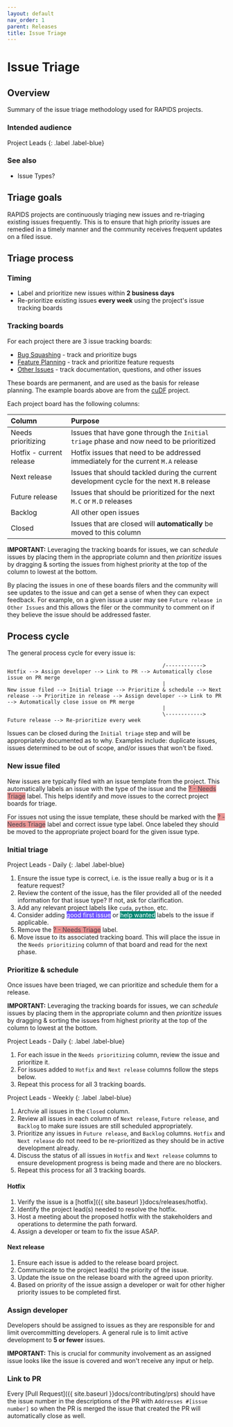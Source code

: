 ```yaml
---
layout: default
nav_order: 1
parent: Releases
title: Issue Triage
---
```


# Issue Triage

## Overview

Summary of the issue triage methodology used for RAPIDS projects.

### Intended audience

Project Leads
{: .label .label-blue}

### See also

- Issue Types?

## Triage goals

RAPIDS projects are continuously triaging new issues and re-triaging existing issues frequently. This is to ensure that high priority issues are remedied in a timely manner and the community receives frequent updates on a filed issue.

## Triage process

### Timing 

- Label and prioritize new issues within **2 business days**
- Re-prioritize existing issues **every week** using the project's issue tracking boards

### Tracking boards

For each project there are 3 issue tracking boards:

- [Bug Squashing](https://github.com/rapidsai/cudf/projects/1) - track and prioritize bugs
- [Feature Planning](https://github.com/rapidsai/cudf/projects/9) - track and prioritize feature requests
- [Other Issues](https://github.com/rapidsai/cudf/projects/10) - track documentation, questions, and other issues

These boards are permanent, and are used as the basis for release planning. The example boards above are from the [cuDF](https://github.com/rapidsai/cudf) project.

Each project board has the following columns:

| Column | Purpose |
|:-------|:--------|
| Needs prioritizing | Issues that have gone through the `Initial triage` phase and now need to be prioritized |
| Hotfix - current release | Hotfix issues that need to be addressed immediately for the current `M.A` release |
| Next release | Issues that should tackled during the current development cycle for the next `M.B` release |
| Future release | Issues that should be prioritized for the next `M.C` or `M.D` releases |
| Backlog | All other open issues |
| Closed | Issues that are closed will **automatically** be moved to this column |

**IMPORTANT:** Leveraging the tracking boards for issues, we can _schedule_ issues by placing them in the appropriate column and then _prioritize_ issues by dragging & sorting the issues from highest priority at the top of the column to lowest at the bottom.

By placing the issues in one of these boards filers and the community will see updates to the issue and can get a sense of when they can expect feedback. For example, on a given issue a user may see `Future release in Other Issues` and this allows the filer or the community to comment on if they believe the issue should be addressed faster.

## Process cycle

The general process cycle for every issue is:

```
                                                  /------------> Hotfix --> Assign developer --> Link to PR --> Automatically close issue on PR merge
                                                  |
New issue filed --> Initial triage --> Prioritize & schedule --> Next release --> Prioritize in release --> Assign developer --> Link to PR --> Automatically close issue on PR merge
                                                  |
                                                  \------------> Future release --> Re-prioritize every week
```

Issues can be closed during the `Initial triage` step and will be appropriately documented as to why. Examples include: duplicate issues, issues determined to be out of scope, and/or issues that won't be fixed.

### New issue filed

New issues are typically filed with an issue template from the project. This automatically labels an issue with the type of the issue and the <span class="label" style="background: #e99695; color: #44434d; text-transform: none">? - Needs Triage</span> label. This helps identify and move issues to the correct project boards for triage.

For issues not using the issue template, these should be marked with the <span class="label" style="background: #e99695; color: #44434d; text-transform: none">? - Needs Triage</span> label and correct issue type label. Once labeled they should be moved to the appropriate project board for the given issue type.

### Initial triage

Project Leads - Daily
{: .label .label-blue}

1. Ensure the issue type is correct, i.e. is the issue really a bug or is it a feature request?
2. Review the content of the issue, has the filer provided all of the needed information for that issue type? If not, ask for clarification.
3. Add any relevant project labels like `cuda`, `python`, etc.
4. Consider adding <span class="label" style="background: #7057ff; color: #ffffff; text-transform: none">good first issue</span> or <span class="label" style="background: #008672; color: #ffffff; text-transform: none">help wanted</span> labels to the issue if applicable.
4. Remove the <span class="label" style="background: #e99695; color: #44434d; text-transform: none">? - Needs Triage</span> label.
5. Move issue to its associated tracking board. This will place the issue in the `Needs prioritizing` column of that board and read for the next phase.

### Prioritize & schedule

Once issues have been triaged, we can prioritize and schedule them for a release. 

**IMPORTANT:** Leveraging the tracking boards for issues, we can _schedule_ issues by placing them in the appropriate column and then _prioritize_ issues by dragging & sorting the issues from highest priority at the top of the column to lowest at the bottom.

Project Leads - Daily
{: .label .label-blue}

1. For each issue in the `Needs prioritizing` column, review the issue and prioritize it.
2. For issues added to `Hotfix` and  `Next release` columns follow the steps below.
3. Repeat this process for all 3 tracking boards.

Project Leads - Weekly
{: .label .label-blue}

1. Archvie all issues in the `Closed` column.
2. Review all issues in each column of `Next release`, `Future release`, and `Backlog` to make sure issues are still scheduled appropriately.
3. Prioritize any issues in `Future release`, and `Backlog` columns. `Hotfix` and `Next release` do not need to be re-prioritized as they should be in active development already.
4. Discuss the status of all issues in `Hotfix` and `Next release` columns to ensure development progress is being made and there are no blockers.
5. Repeat this process for all 3 tracking boards.

#### Hotfix

1. Verify the issue is a [hotfix]({{ site.baseurl }}docs/releases/hotfix).
2. Identify the project lead(s) needed to resolve the hotfix.
3. Host a meeting about the proposed hotfix with the stakeholders and operations to determine the path forward.
4. Assign a developer or team to fix the issue ASAP.

#### Next release

1. Ensure each issue is added to the release board project.
2. Communicate to the project lead(s) the priority of the issue.
3. Update the issue on the release board with the agreed upon priority.
4. Based on priority of the issue assign a developer or wait for other higher priority issues to be completed first.

### Assign developer

Developers should be assigned to issues as they are responsible for and limit overcommitting developers. A general rule is to limit active development to **5 or fewer** issues.

**IMPORTANT:** This is crucial for community involvement as an assigned issue looks like the issue is covered and won't receive any input or help.

### Link to PR

Every [Pull Request]({{ site.baseurl }}docs/contributing/prs) should have the issue number in the descriptions of the PR with `Addresses #[issue number]` so when the PR is merged the issue that created the PR will automatically close as well.
